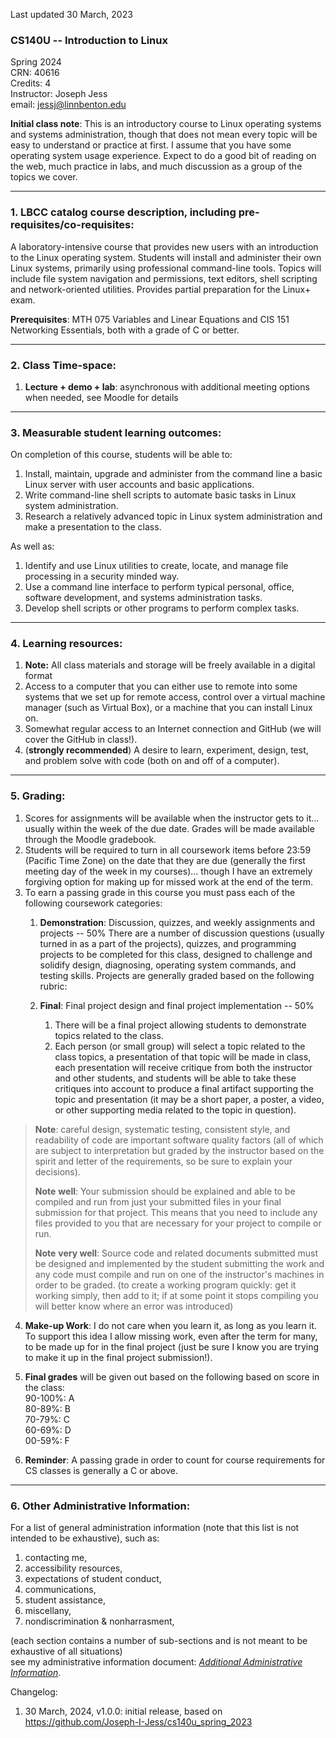 Last updated 30 March, 2023

### CS140U -- Introduction to Linux
Spring 2024  
CRN: 40616  
Credits: 4  
Instructor: Joseph Jess  
email: <jessj@linnbenton.edu>

**Initial class note**: This is an introductory course to Linux operating systems and systems administration, though that does not mean every topic will be easy to understand or practice at first.  I assume that you have some operating system usage experience.  Expect to do a good bit of reading on the web, much practice in labs, and much discussion as a group of the topics we cover.

---

### 1. LBCC catalog course description, including pre-requisites/co-requisites:

A laboratory-intensive course that provides new users with an introduction to the Linux operating system. Students will install and administer their own Linux systems, primarily using professional command-line tools. Topics will include file system navigation and permissions, text editors, shell scripting and network-oriented utilities. Provides partial preparation for the Linux+ exam.

**Prerequisites**: MTH 075 Variables and Linear Equations and CIS 151 Networking Essentials, both with a grade of C or better.

---

### 2. Class Time-space:
1.  **Lecture + demo + lab**: asynchronous with additional meeting options when needed, see Moodle for details

---

### 3. Measurable student learning outcomes:

On completion of this course, students will be able to:
1. Install, maintain, upgrade and administer from the command line a basic Linux server with user accounts and basic applications.
2. Write command-line shell scripts to automate basic tasks in Linux system administration.
3. Research a relatively advanced topic in Linux system administration and make a presentation to the class.

As well as:
1. Identify and use Linux utilities to create, locate, and manage file processing in a security minded way.
2. Use a command line interface to perform typical personal, office, software development, and systems administration tasks.
3. Develop shell scripts or other programs to perform complex tasks.

---

### 4. Learning resources:

1. **Note:** All class materials and storage will be freely available in a digital format
2. Access to a computer that you can either use to remote into some systems that we set up for remote access, control over a virtual machine manager (such as Virtual Box), or a machine that you can install Linux on.
3. Somewhat regular access to an Internet connection and GitHub (we will cover the GitHub in class!).
4. (**strongly recommended**) A desire to learn, experiment, design, test, and problem solve with code (both on and off of a computer).

---

### 5. Grading:

1. Scores for assignments will be available when the instructor gets to it... usually within the week of the due date. Grades will be made available through the Moodle gradebook.
2. Students will be required to turn in all coursework items before 23:59 (Pacific Time Zone) on the date that they are due (generally the first meeting day of the week in my courses)\... though I have an extremely forgiving option for making up for missed work at the end of the term.
3. To earn a passing grade in this course you must pass each of the following coursework categories:
    1.  **Demonstration**: Discussion, quizzes, and weekly assignments and projects -- 50%
        There are a number of discussion questions (usually turned in as a part of the projects), quizzes, and programming projects to be completed for this class, designed to challenge and solidify design, diagnosing, operating system commands, and testing skills. Projects are generally graded based on the following rubric:  
            
    2.  **Final**: Final project design and final project implementation -- 50%
        1. There will be a final project allowing students to demonstrate topics related to the class.
        2. Each person (or small group) will select a topic related to the class topics, a presentation of that topic will be made in class, each presentation will receive critique from both the instructor and other students, and students will be able to take these critiques into account to produce a final artifact supporting the topic and presentation (it may be a short paper, a poster, a video, or other supporting media related to the topic in question).

> **Note**: careful design, systematic testing, consistent style, and readability of code are important software quality factors (all of which are subject to interpretation but graded by the instructor based on the spirit and letter of the requirements, so be sure to explain your decisions).
>
>  **Note** **well**: Your submission should be explained and able to be compiled and run from just your submitted files in your final submission for that project. This means that you need to include any files provided to you that are necessary for your project to compile or run.
>
> **Note** **very well**: Source code and related documents submitted must be designed and implemented by the student submitting the work and any code must compile and run on one of the instructor\'s machines in order to be graded. (to create a working program quickly: get it working simply, then add to it; if at some point it stops compiling you will better know where an error was introduced)

4.  **Make-up Work**: I do not care when you learn it, as long as you learn it. To support this idea I allow missing work, even after the term for many, to be made up for in the final project (just be sure I know you are trying to make it up in the final project submission!).

5.  **Final grades** will be given out based on the following based on score in the class:\
    90-100%: A  
    80-89%: B  
    70-79%: C  
    60-69%: D  
    00-59%: F

6. **Reminder**: A passing grade in order to count for course requirements for CS classes is generally a C or above.

---

### 6. Other Administrative Information:

For a list of general administration information (note that this list is not intended to be exhaustive), such as:
1.  contacting me,
2.  accessibility resources,
3.  expectations of student conduct,
4. communications,
5. student assistance,
6. miscellany,
7. nondiscrimination & nonharrasment,

(each section contains a number of sub-sections and is not meant to be exhaustive of all situations)  
see my administrative information document:
[*Additional Administrative Information*](https://docs.google.com/document/d/1NTerBXVow4rFbZGEpWJKpkpA9DpyOSAfjzJ4FKhf0FU/ "Additional Administrative Information (Google Doc)" ).

Changelog:
1.  30 March, 2024, v1.0.0: initial release, based on https://github.com/Joseph-I-Jess/cs140u_spring_2023
